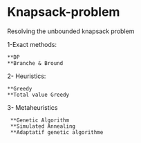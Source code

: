 # Knapsack-problem
Resolving the unbounded knapsack problem 

1-Exact methods:
    
    **DP
    **Branche & Bround
    
2- Heuristics:

    **Greedy 
    **Total value Greedy
    
3- Metaheuristics

     **Genetic Algorithm 
     **Simulated Annealing
     **Adaptatif genetic algorithme
